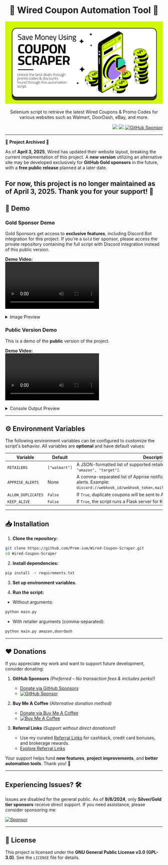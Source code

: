 <h1 align="center">🛒 Wired Coupon Automation Tool 💸</h1>

<p align="center">
    <img src="https://github.com/Prem-ium/Wired-Coupon-Scraper/blob/main/Assets/Coupon-Promo-Code-Web-Scraper-Banner.png?raw=true" alt="Wired Coupon Automation Tool Banner"/>
</p>

<p align="center">
    Selenium script to retrieve the latest Wired Coupons & Promo Codes for various websites such as Walmart, DoorDash, eBay, and more.
</p>

<p align="right"> 
    <img src="https://img.shields.io/badge/python-3670A0?style=for-the-badge&logo=python&logoColor=ffdd54"/>
    <img src="https://img.shields.io/badge/-selenium-%43B02A?style=for-the-badge&logo=selenium&logoColor=white"/>
    <a href="https://github.com/sponsors/Prem-ium" target="_blank">
        <img src="https://img.shields.io/badge/sponsor-30363D?style=for-the-badge&logo=GitHub-Sponsors&logoColor=#EA4AA" alt="GitHub Sponsor"/>
    </a>
</p>

---
🚨 **Project Archived** 🚨  

As of **April 3, 2025**, Wired has updated their website layout, breaking the current implementation of this project. A **new version** utilizing an alternative site may be developed exclusively for **GitHub Gold sponsors** in the future, with a **free public release** planned at a later date.  

For now, this project is **no longer maintained** as of **April 3, 2025**. Thank you for your support! 🚀
---

## 🚀 Demo  

### **Gold Sponsor Demo**  
Gold Sponsors get access to **exclusive features**, including Discord Bot integration for this project. If you're a `Gold` tier sponsor, please access the private repository containing the full script with Discord integration instead of this public version.  

**Demo Video:**  
<video src="https://github.com/user-attachments/assets/d369c9a9-7143-4d5f-9105-e6ae137b9c7d" controls style="max-width: 100%; height: auto;">
    Your browser does not support video playback.
    <a href="https://github.com/user-attachments/assets/d369c9a9-7143-4d5f-9105-e6ae137b9c7d">View the video here</a>.
</video>  

<details>
  <summary>Image Preview</summary>
  
  ![Discord Bot Demo](https://github.com/Prem-ium/Wired-Coupon-Scraper/blob/main/Assets/DiscordBot.png?raw=true)

</details>  

### **Public Version Demo**  
This is a demo of the **public** version of the project.  

**Demo Video:**  
<video src="https://github.com/user-attachments/assets/9cc1370e-cf35-4ad3-8901-3e08c474212b" controls style="max-width: 100%; height: auto;">
    Your browser does not support video playback.
    <a href="https://github.com/user-attachments/assets/9cc1370e-cf35-4ad3-8901-3e08c474212b" download>Download the video here</a>.
</video>  

<details>
  <summary>Console Output Preview</summary>

```python
-------------------------------------------------------------
Welcome to Wired Coupon Scraper.

RETAILERS argument received.
Gathering coupon codes for: ['amazon']
--------------------------------------------------
codes.txt file already exists
--------------------------------------------------
Retrieving AMAZON Promo Code Offers...

108 AMAZON Promo Codes/Coupons were found!
--------------------------------------------------
Take 40% Off select products from Kwfrhix - Amazon Promo Code:
        40MMS6OP
https://www.wired.com/coupons/get/94554598?popup=true

Appended Take 40% Off select products from Kwfrhix - Amazon Promo Code: - https://www.wired.com/coupons/get/94554598?popup=true
--------------------------------------------------
Enjoy 40% Off select JingLeXin products - Amazon Promo Code:
        40YPKL1X
https://www.wired.com/coupons/get/94554602?popup=true

Appended Enjoy 40% Off select JingLeXin products - Amazon Promo Code: - 40YPKL1X - https://www.wired.com/coupons/get/94554602?popup=true
--------------------------------------------------
*---Rest of Promo Codes---*
```
</details>  

---

## ⚙️ Environment Variables  

The following environment variables can be configured to customize the script's behavior. All variables are **optional** and have default values:

| Variable           | Default               | Description |
|--------------------|-----------------------|-------------|
| `RETAILERS`        | `["walmart"]`         | A JSON-formatted list of supported retailers. Example: `["walmart", "amazon", "target"]`. |
| `APPRISE_ALERTS`   | None                  | A comma-separated list of Apprise notification service URLs for coupon alerts. Example: `discord://webhook_id/webhook_token,mailto://user:pass@smtp.example.com`. |
| `ALLOW_DUPLICATES` | `False`               | If `True`, duplicate coupons will be sent to Apprise alerts. |
| `KEEP_ALIVE`       | `False`               | If `True`, the script runs a Flask server for Keep-Alive functionality. |

---

## 📥 Installation  

1. **Clone the repository:**
```bash
git clone https://github.com/Prem-ium/Wired-Coupon-Scraper.git
cd Wired-Coupon-Scraper
```

2. **Install dependencies:**
```bash
pip install -r requirements.txt
```

3. **Set up environment variables.**  

4. **Run the script:**  
- Without arguments:
```bash
python main.py
```
- With retailer arguments (comma-separated):
```bash
python main.py amazon,doordash
```

---

## ❤️ Donations  

If you appreciate my work and want to support future development, consider donating:  

1. **GitHub Sponsors** *(Preferred – No transaction fees & includes perks!)*  
   - [Donate via GitHub Sponsors](https://github.com/sponsors/Prem-ium)  
   - [![GitHub Sponsor](https://img.shields.io/badge/sponsor-30363D?style=for-the-badge&logo=GitHub-Sponsors&logoColor=#EA4AAA)](https://github.com/sponsors/Prem-ium)  

2. **Buy Me A Coffee** *(Alternative donation method)*  
   - [Donate via Buy Me A Coffee](https://www.buymeacoffee.com/prem.ium)  
   - [![Buy Me A Coffee](https://img.shields.io/badge/Buy%20Me%20a%20Coffee-ffdd00?style=for-the-badge&logo=buy-me-a-coffee&logoColor=black)](https://www.buymeacoffee.com/prem.ium)  

3. **Referral Links** *(Support without direct donations!)*  
   - Use my curated [Referral Links](https://github.com/Prem-ium/Referral-Link-Me/blob/main/README.md) for cashback, credit card bonuses, and brokerage rewards.  
   - [Explore Referral Links](https://github.com/Prem-ium/Referral-Link-Me/blob/main/README.md)  

Your support helps fund **new features**, **project improvements**, and **better automation tools**. Thank you! 🚀  

---

## Experiencing Issues? 🛠️  

Issues are disabled for the general public. As of **9/8/2024**, only **Silver/Gold tier sponsors** receive direct support. If you need assistance, please consider sponsoring me:  

[![Sponsor](https://img.shields.io/badge/sponsor-EA4AAA?style=for-the-badge&logo=GitHub-Sponsors&logoColor=white)](https://github.com/sponsors/Prem-ium)  

---

## 📜 License  

This project is licensed under the **GNU General Public License v3.0 (GPL-3.0)**. See the `LICENSE` file for details.